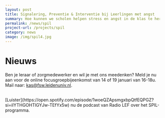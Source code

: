 ```yaml
---
layout: post
title: Signalering, Preventie & Interventie bij Leerlingen met angst
summary: Hoe kunnen we scholen helpen stress en angst in de klas te herkennen en te voorkomen en samen met scholen leerlingen snel de juiste ondersteuning bieden? Doe mee met het SPIL-programma!
permalink: /news/spil
project-url: /projects/spil
category: news
image: /img/spil4.jpg
---
```

# Nieuws 
Ben je leraar of zorgmedewerker en wil je met ons meedenken? Meld je nu aan voor de online focusgroepbijeenkomst van 14 of 19 januari van 16-18u. Mail naar: kas@fsw.leidenuniv.nl.

<br>
[Luister](https://open.spotify.com/episode/1woeQZApsmgxbpQtfEQPGZ?si=iIYTHGOHTlGYJw-TEfYx5w) nu de podcast van Radio LEF over het SPIL-programma. 
